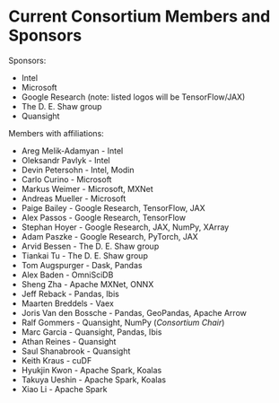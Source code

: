 # Current Consortium Members and Sponsors

Sponsors:

- Intel
- Microsoft
- Google Research (note: listed logos will be TensorFlow/JAX)
- The D. E. Shaw group
- Quansight

Members with affiliations:

- Areg Melik-Adamyan - Intel
- Oleksandr Pavlyk - Intel
- Devin Petersohn - Intel, Modin
- Carlo Curino - Microsoft
- Markus Weimer - Microsoft, MXNet
- Andreas Mueller - Microsoft
- Paige Bailey - Google Research, TensorFlow, JAX
- Alex Passos - Google Research, TensorFlow
- Stephan Hoyer - Google Research, JAX, NumPy, XArray
- Adam Paszke - Google Research, PyTorch, JAX
- Arvid Bessen - The D. E. Shaw group
- Tiankai Tu - The D. E. Shaw group
- Tom Augspurger - Dask, Pandas
- Alex Baden - OmniSciDB
- Sheng Zha - Apache MXNet, ONNX
- Jeff Reback - Pandas, Ibis
- Maarten Breddels - Vaex
- Joris Van den Bossche - Pandas, GeoPandas, Apache Arrow
- Ralf Gommers - Quansight, NumPy (_Consortium Chair_)
- Marc Garcia - Quansight, Pandas, Ibis
- Athan Reines - Quansight
- Saul Shanabrook - Quansight
- Keith Kraus - cuDF
- Hyukjin Kwon - Apache Spark, Koalas
- Takuya Ueshin - Apache Spark, Koalas
- Xiao Li - Apache Spark
